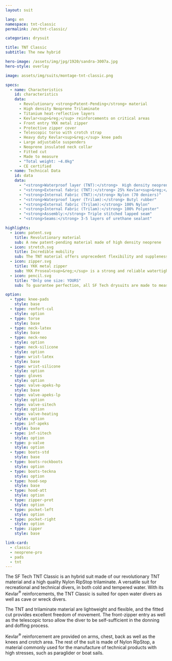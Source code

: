 ```yaml
---
layout: suit

lang: en
namespace: tnt-classic
permalink: /en/tnt-classic/

categories: drysuit

title: TNT Classic
subtitle: The new hybrid

hero-image: /assets/img/jpg/1920/sandra-3007a.jpg
hero-style: overlay

image: assets/img/suits/montage-tnt-classic.png

specs:
  - name: Characteristics
    id: characteristics
    data:
      - Revolutionary <strong>Patent-Pending</strong> material
      - High density Neoprene Trilaminate
      - Titanium heat-reflective layers
      - Kevlar<sup>&reg;</sup> reinforcements on critical areas
      - Front entry YKK metal zipper
      - Protective zipper cover
      - Telescopic torso with crotch strap
      - Heavy duty Kevlar<sup>&reg;</sup> knee pads
      - Large adjustable suspenders
      - Neoprene insulated neck collar
      - Fitted cut
      - Made to measure
      - "Total weight: ~4.0kg"
      - CE certified
  - name: Technical Data
    id: data
    data:
      - "<strong>Waterproof layer (TNT):</strong>  High density neoprene"
      - "<strong>External fabric (TNT):</strong> 25% Kevlar<sup>&reg;</sup> / 75% Nylon"
      - "<strong>Internal Fabric (TNT):</strong> Nylon (70 deniers)"
      - "<strong>Waterproof layer (Trilam):</strong> Butyl rubber"
      - "<strong>External fabric (Trilam):</strong> 100% Nylon"
      - "<strong>Internal Fabric (Trilam):</strong> 100% Polyester"
      - "<strong>Assembly:</strong> Triple stitched lapped seam"
      - "<strong>Seams:</strong> 3-5 layers of urethane sealant"

highlights:
  - icon: patent.svg
    title: Revolutionary material
    sub: A new patent-pending material made of high density neoprene
  - icon: stretch.svg
    title: Incredible mobility
    sub: The TNT material offers unprecedent flexibility and suppleness
  - icon: zipper.svg
    title: YKK metal zipper
    sub: YKK Proseal<sup>&reg;</sup> is a strong and reliable watertight fastening solution
  - icon: pencil.svg
    title: "Only one size: YOURS"
    sub: To guarantee perfection, all SF Tech drysuits are made to measure with your choice of options and colors

option:
  - type: knee-pads
    style: base
  - type: renfort-cul
    style: option
  - type: torse
    style: base
  - type: neck-latex
    style: base
  - type: neck-neo
    style: option
  - type: neck-silicone
    style: option
  - type: wrist-latex
    style: base
  - type: wrist-silicone
    style: option
  - type: gloves
    style: option
  - type: valve-apeks-hp
    style: base
  - type: valve-apeks-lp
    style: option
  - type: valve-sitech
    style: option
  - type: valve-heating
    style: option
  - type: inf-apeks
    style: base
  - type: inf-sitech
    style: option
  - type: p-valve
    style: option
  - type: boots-std
    style: base
  - type: boots-rockboots
    style: option
  - type: boots-teckna
    style: option
  - type: hood-sep
    style: base
  - type: hood-att
    style: option
  - type: zipper-prot
    style: option
  - type: pocket-left
    style: option
  - type: pocket-right
    style: option
  - type: zipper
    style: base

link-card:
  - classic
  - neoprene-pro
  - pads
  - tnt
---
```

The SF Tech TNT Classic is an hybrid suit made of our revolutionary TNT material and a high quality Nylon RipStop trilaminate. A versatile suit for recreational and technical divers, in both cold and tempered water. With its Kevlar<sup>&reg;</sup> reinforcements, the TNT Classic is suited for open water divers as well as cave or wreck divers.

The TNT and trilaminate material are lightweight and flexible, and the fitted cut provides excellent freedom of movement. The front-zipper entry as well as the telescopic torso allow the diver to be self-sufficient in the donning and doffing process.

Kevlar<sup>&reg;</sup> reinforcement are provided on arms, chest, back as well as the knees and crotch area. The rest of the suit is made of Nylon RipStop, a material commonly used for the manufacture of technical products with high stresses, such as paraglider or boat sails.

